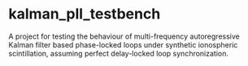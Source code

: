 # kalman_pll_testbench
A project for testing the behaviour of multi-frequency autoregressive Kalman filter based phase-locked loops under synthetic ionospheric scintillation, assuming perfect delay-locked loop synchronization.
